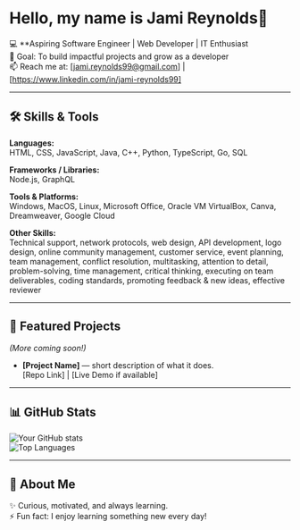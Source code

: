 # Hello, my name is Jami Reynolds👋

💻 **Aspiring Software Engineer | Web Developer | IT Enthusiast   
🎯 Goal: To build impactful projects and grow as a developer  
📫 Reach me at: [jami.reynolds99@gmail.com] | [https://www.linkedin.com/in/jami-reynolds99]

---

## 🛠️ Skills & Tools

**Languages:**  
HTML, CSS, JavaScript, Java, C++, Python, TypeScript, Go, SQL  

**Frameworks / Libraries:**  
Node.js, GraphQL  

**Tools & Platforms:**  
Windows, MacOS, Linux, Microsoft Office, Oracle VM VirtualBox, Canva, Dreamweaver, Google Cloud  

**Other Skills:**  
Technical support, network protocols, web design, API development, logo design, online community management, customer service, event planning, team management, 
conflict resolution, multitasking, attention to detail, problem-solving, time management, critical thinking, executing on team deliverables, coding standards,
promoting feedback & new ideas, effective reviewer

---

## 📂 Featured Projects
*(More coming soon!)*  

- **[Project Name]** — short description of what it does.  
  [Repo Link] | [Live Demo if available]  

---

## 📊 GitHub Stats
![Your GitHub stats](https://github-readme-stats.vercel.app/api?username=YOURUSERNAME&show_icons=true&theme=default)  
![Top Languages](https://github-readme-stats.vercel.app/api/top-langs/?username=YOURUSERNAME&layout=compact)  

---

## 🌟 About Me
✨ Curious, motivated, and always learning.  
⚡ Fun fact: I enjoy learning something new every day!  
